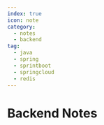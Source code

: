 ```yaml
---
index: true
icon: note
category:
  - notes
  - backend
tag:
  - java
  - spring
  - sprintboot
  - springcloud
  - redis
---
```


# Backend Notes
